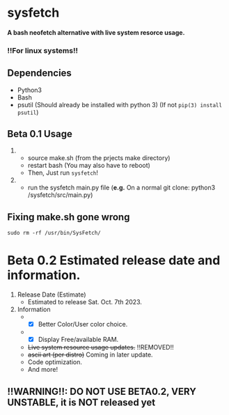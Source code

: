 # sysfetch
#### A **bash** neofetch alternative with live system resorce usage.

### !!For linux systems!!

## Dependencies
- Python3
- Bash
- psutil (Should already be installed with python 3) (If not ```pip(3) install psutil```)

## Beta 0.1 Usage
1. 
    - source make.sh (from the prjects make directory)
    - restart bash (You may also have to reboot)
    - Then, Just run ```sysfetch```!
2.  
    - run the sysfetch main.py file (**e.g.** On a normal git clone: python3 /sysfetch/src/main.py)
## Fixing make.sh gone wrong
```sudo rm -rf /usr/bin/SysFetch/```

# Beta 0.2 Estimated release date and information.
1. Release Date (Estimate)
   - Estimated to release Sat. Oct. 7th 2023.
2. Information
   - - [x] Better Color/User color choice.
   - - [x] Display Free/available RAM.
   - ~~Live system resource usage updates.~~ !!REMOVED!!
   - ~~ascii art (per distro)~~ Coming in later update.
   - Code optimization.
   - And more!

## !!WARNING!!: DO NOT USE BETA0.2, VERY UNSTABLE, it is NOT released yet
